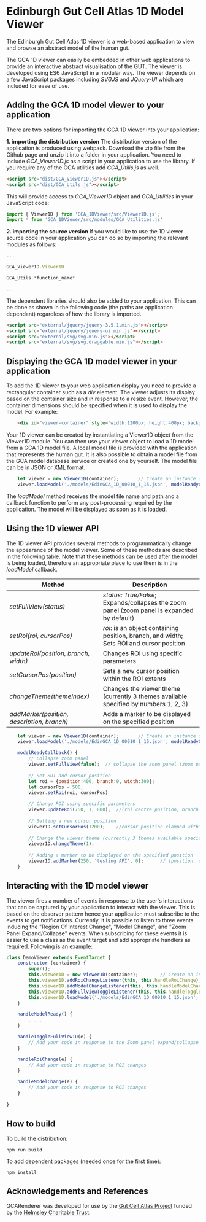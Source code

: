# Edinburgh Gut Cell Atlas 1D Model Viewer

The Edinburgh Gut Cell Atlas 1D viewer is a web-based application to view and browse an abstract model of the human gut. 

The GCA 1D viewer can easily be embedded in other web applications to provide an interactive abstract visualisation of the GUT.
The viewer is developed using ES6 JavaScript in a modular way. 
The viewer depends on a few JavaScript packages including *SVGJS* and *JQuery-UI* which are included for ease of use.


## Adding the GCA 1D model viewer to your application

There are two options for importing the GCA 1D viewer into your application:

**1. importing the distribution version**
The distribution version of the application is produced using webpack. Download the zip file from the Github page and unzip it into a folder in your application.
You need to include *GCA_Viewer1D.js* as a script in your application to use the library. If you require any of the GCA utilities add *GCA_Utilis.js* as well.

```html
<script src="dist/GCA_Viewer1D.js"></script>
<script src="dist/GCA_Utils.js"></script>
```

This will provide  access to *GCA_Viewer1D* object and *GCA_Utilities* in your JavaScript code:
	
```javascript
import { Viewer1D } from 'GCA_1DViewer/src/Viewer1D.js';
import * from 'GCA_1DViewer/src/modules/GCA_Utilities.js'

```

**2. importing the source version**
If you would like to use the 1D viewer source code in your application you can do so by importing the relevant modules as follows:

```javascript
...

GCA_Viewer1D.Viewer1D

GCA_Utils.*function_name*

...

```

The dependent libraries should also be added to your application. This can be done as shown in the following code (the paths are application dependant) regardless of how the library is imported. 


```html
<script src="external/jquery/jquery-3.5.1.min.js"></script>
<script src="external/jquery/jquery-ui.min.js"></script>
<script src="external/svg/svg.min.js"></script>
<script src="external/svg/svg.draggable.min.js"></script>
```

## Displaying the GCA 1D model viewer in your application
To add the 1D viewer to your web application display you need to provide a rectangular container such as a *div* element. The viewer adjusts its display based on the container size and in response to a resize event. However, the container dimensions should be specified when it is used to display the model.
For example:

```html
	<div id="viewer-container" style="width:1200px; height:400px; background-color:#777">	
```

Your 1D viewer can be created by instantiating a Viewer1D object from the Viewer1D module. You can then use your viewer object to load a 1D model from a GCA 1D model file. A local model file is provided with the application that represents the human gut. It is also possible to obtain a model file from the GCA model database service or created one by yourself. The model file can be in JSON or XML format.

```javascript
	let viewer = new Viewer1D(container);		// Create an instance of the 1D viewer 
	viewer.loadModel('./models/EdinGCA_1D_00010_1_15.json', modelReadyCallback())  // Load and display a 1D model and set a callback for any required post load processing  
```
The *loadModel* method receives the model file name and path and a callback function to perform any post-processing required by the application.
The model will be displayed as soon as it is loaded.
  
## Using the 1D viewer API 
The 1D viewer API provides several methods to programmatically change the appearance of the model viewer. Some of these methods are described in the following table. Note that these methods can be used after the model is being loaded, therefore an appropriate place to use them is in the *loadModel* callback.


| Method    | Description |
| --------- | ----------- |
| *setFullView(status)*	| *status: True/False*;  Expands/collapses the zoom panel (zoom panel is expanded by default) | 
| *setRoi(roi, cursorPos)* | *roi*: is an object containing position, branch, and width; Sets ROI and cursor position |
| *updateRoi(position, branch, width)* | Changes ROI using specific parameters |
| *setCursorPos(position)* | Sets a new cursor position within the ROI extents |
| *changeTheme(themeIndex)* | Changes the viewer theme (currently 3 themes available specified by numbers 1, 2, 3) |
| *addMarker(position, description, branch)* | Adds a marker to be displayed on the specified position |

		
```javascript
	let viewer = new Viewer1D(container);		// Create an instance of the 1D viewer 
	viewer.loadModel('./models/EdinGCA_1D_00010_1_15.json', modelReadyCallback())  // Load and display a 1D model and set a callback for any required post-load processing  

	modelReadyCallback() {
		// Collapse zoom panel
		viewer.setFullView(false);	// collapse the zoom panel (zoom panel is expanded by default) 
		
		// Set ROI and cursor position
		let roi = {position:400, branch:0, width:300};
		let cursorPos = 500;
		viewer.setRoi(roi, cursorPos)

		// Change ROI using specific parameters
		viewer.updateRoi(750, 1, 800);  //(roi centre position, branch index:0/1, roi width)
		
		// Setting a new cursor position
		viewer1D.setCursorPos(1200);    //cursor position clamped within the  ROI extents
		
		// Change the viewer theme (currently 3 themes available specified by numbers 1, 2, 3)
		viewer1D.changeTheme(1);
	
		// Adding a marker to be displayed on the specified position 
		viewer1D.addMarker(250, 'testing API', 0);		// (position, description, branch index [0:colon/1:ileum]))
	}
```


## Interacting with the 1D model viewer
The viewer fires a number of events in response to the user's interactions that can be captured by your application to interact with the viewer. This is based on the observer pattern hence your application must subscribe to the events to get notifications.
Currently, it is possible to listen to three events inducing the "Region Of Interest Change", "Model Change", and "Zoom Panel Expand/Collapse" events. When subscribing for these events it is easier to use a class as the event target and add appropriate handlers as required. Following is an example:


```javascript
class DemoViewer extends EventTarget {
	constructor (container) {
		super();
		this.viewer1D = new Viewer1D(container);		// Create an instance of the 1D viewer 
		this.viewer1D.addRoiChangeListener(this, this.handleRoiChange);			// (optional) adding a handler for the region of interest change events
		this.viewer1D.addModelChangeListener(this, this.handleModelChange);     // (optional) adding a handler for model change events 
		this.viewer1D.addFullviewToggleListener(this, this.handleToggleFullView1D);   // (optional) adding a handler for handling zoom panel expand/collapse events   
		this.viewer1D.loadModel('./models/EdinGCA_1D_00010_1_15.json', this.handleModelReady.bind(this))  // Load and display a 1D model and set a callback for any required post load processing  
	}

	handleModelReady() {
		. . .
	}

	handleToggleFullView1D(e) {
		// Add your code in response to the Zoom panel expand/collapse
	}

	handleRoiChange(e) {
		// Add your code in response to ROI changes
	}

	handleModelChange(e) {
		// Add your code in response to ROI changes
	}
		
}
```

## How to build 

To build the distribution:

```
npm run build
```

To add dependent packages (needed once for the first time): 

```
npm install
```


## Acknowledgements and References

GCARenderer was developed for use by the
<a
href="https://www.ed.ac.uk/comparative-pathology/the-gut-cell-atlas-project">
Gut Cell Atlas Project</a>
funded by the
<a
href="https://helmsleytrust.org/">
Helmsley Charitable Trust</a>.

